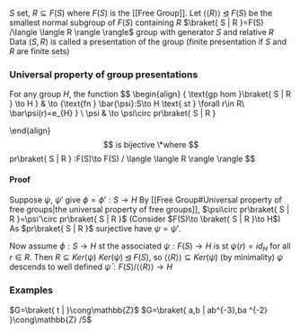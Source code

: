 $S$ set, $R\subseteq F(S)$ where $F(S)$ is the [[Free Group]]. 
Let $\langle \langle R \rangle \rangle \unlhd F(S)$ be the smallest normal subgroup of $F(S)$ containing $R$ 
$\braket{ S | R }=F(S) /\langle \langle R \rangle \rangle$ group with generator $S$ and relative $R$ 
Data $(S,R)$ is called a presentation of the group (finite presentation if $S$ and $R$ are finite sets)

### Universal property of group presentations
For any group $H$, the function
$$
\begin{align}
\{ \text{gp hom }\braket{ S | R } \to H \} & \to \{\text{fn } \bar{\psi}:S\to H \text{ st } \forall r\in R\ \bar\psi(r)=e_{H} \} \\
\psi & \to \psi\circ pr\braket{ S | R } 

\end{align}
$$
is bijective
\*where 
$$
pr\braket{ S | R } :F(S)\to F(S) / \langle \langle R \rangle  \rangle 
$$

#### Proof
Suppose $\psi$, $\psi'$ give $\phi=\phi':S\to H$
By [[Free Group#Universal property of free groups|the universal property of free groups]],
$\psi\circ pr\braket{ S | R }=\psi'\circ pr\braket{ S | R }$
(Consider $F(S)\to \braket{ S | R }\to H$)
As $pr\braket{ S | R }$ surjective have $\psi=\psi'$.

Now assume $\phi:S\to H$ st the associated $\psi:F(S)\to H$ is st
$\psi(r)=id_{H}$ for all $r\in R$. Then $R\subseteq Ker(\psi)$
$Ker(\psi)\unlhd F(S)$, so $\langle \langle R \rangle \rangle\subseteq Ker(\psi)$ (by minimality)
$\psi$ descends to well defined $\bar\psi:F(S) / \langle \langle R \rangle \rangle\to H$

### Examples
$G=\braket{ t |  }\cong\mathbb{Z}$
$G=\braket{ a,b | ab^{-3},ba ^{-2} }\cong\mathbb{Z} /5$
